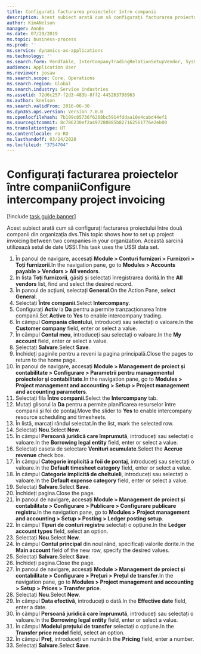 ```yaml
---
title: Configurați facturarea proiectelor între companii
description: Acest subiect arată cum să configurați facturarea proiectului între două companii din organizația dvs.
author: KimANelson
manager: AnnBe
ms.date: 07/29/2019
ms.topic: business-process
ms.prod: ''
ms.service: dynamics-ax-applications
ms.technology: ''
ms.search.form: VendTable, InterCompanyTradingRelationSetupVendor, SysDataAreaSelectLookup, ProjParameters, ProjPosting, ProjTransferPrice
audience: Application User
ms.reviewer: josaw
ms.search.scope: Core, Operations
ms.search.region: Global
ms.search.industry: Service industries
ms.assetid: 72d6c257-f2d3-483b-8ff2-445263796963
ms.author: knelson
ms.search.validFrom: 2016-06-30
ms.dyn365.ops.version: Version 7.0.0
ms.openlocfilehash: 7b199c85736f6268bc5914fddaa10e4cabd44ef1
ms.sourcegitcommit: 8c786230ef2a497280885b827162561776e2eb00
ms.translationtype: HT
ms.contentlocale: ro-RO
ms.lasthandoff: 03/24/2020
ms.locfileid: "3754704"
---
```

# <a name="configure-intercompany-project-invoicing"></a><span data-ttu-id="e7272-103">Configurați facturarea proiectelor între companii</span><span class="sxs-lookup"><span data-stu-id="e7272-103">Configure intercompany project invoicing</span></span>

[!include [task guide banner](../../includes/task-guide-banner.md)]

<span data-ttu-id="e7272-104">Acest subiect arată cum să configurați facturarea proiectului între două companii din organizația dvs.</span><span class="sxs-lookup"><span data-stu-id="e7272-104">This topic shows how to set up project invoicing between two companies in your organization.</span></span> <span data-ttu-id="e7272-105">Această sarcină utilizează setul de date USSI.</span><span class="sxs-lookup"><span data-stu-id="e7272-105">This task uses the USSI data set.</span></span>

1. <span data-ttu-id="e7272-106">În panoul de navigare, accesați **Module > Conturi furnizori > Furnizori > Toți furnizorii**.</span><span class="sxs-lookup"><span data-stu-id="e7272-106">In the navigation pane, go to **Modules > Accounts payable > Vendors > All vendors**.</span></span>
2. <span data-ttu-id="e7272-107">În lista **Toți furnizorii**, găsiți și selectați înregistrarea dorită.</span><span class="sxs-lookup"><span data-stu-id="e7272-107">In the **All vendors** list, find and select the desired record.</span></span>
3. <span data-ttu-id="e7272-108">În panoul de acțiuni, selectați **General**.</span><span class="sxs-lookup"><span data-stu-id="e7272-108">On the Action Pane, select **General**.</span></span>
4. <span data-ttu-id="e7272-109">Selectați **Între companii**.</span><span class="sxs-lookup"><span data-stu-id="e7272-109">Select **Intercompany**.</span></span>
5. <span data-ttu-id="e7272-110">Configurați **Activ** la **Da** pentru a permite tranzacționarea între companii.</span><span class="sxs-lookup"><span data-stu-id="e7272-110">Set **Active** to **Yes** to enable intercompany trading.</span></span>
6. <span data-ttu-id="e7272-111">În câmpul **Compania clientului**, introduceți sau selectați o valoare.</span><span class="sxs-lookup"><span data-stu-id="e7272-111">In the **Customer company** field, enter or select a value.</span></span>
7. <span data-ttu-id="e7272-112">În câmpul **Contul meu**, introduceți sau selectați o valoare.</span><span class="sxs-lookup"><span data-stu-id="e7272-112">In the **My account** field, enter or select a value.</span></span>
8. <span data-ttu-id="e7272-113">Selectați **Salvare**.</span><span class="sxs-lookup"><span data-stu-id="e7272-113">Select **Save**.</span></span>
9. <span data-ttu-id="e7272-114">Închideți paginile pentru a reveni la pagina principală.</span><span class="sxs-lookup"><span data-stu-id="e7272-114">Close the pages to return to the home page.</span></span>
10. <span data-ttu-id="e7272-115">În panoul de navigare, accesați **Module > Management de proiect și contabilitate > Configurare > Parametrii pentru managementul proiectelor și contabilitate**.</span><span class="sxs-lookup"><span data-stu-id="e7272-115">In the navigation pane, go to **Modules > Project management and accounting > Setup > Project management and accounting parameters**.</span></span>
11. <span data-ttu-id="e7272-116">Selectați fila **Între companii**.</span><span class="sxs-lookup"><span data-stu-id="e7272-116">Select the **Intercompany** tab.</span></span>
12. <span data-ttu-id="e7272-117">Mutați glisorul la **Da** pentru a permite planificarea resurselor între companii și foi de pontaj.</span><span class="sxs-lookup"><span data-stu-id="e7272-117">Move the slider to **Yes** to enable intercompany resource scheduling and timesheets.</span></span>
13. <span data-ttu-id="e7272-118">În listă, marcați rândul selectat.</span><span class="sxs-lookup"><span data-stu-id="e7272-118">In the list, mark the selected row.</span></span>
14. <span data-ttu-id="e7272-119">Selectați **Nou**.</span><span class="sxs-lookup"><span data-stu-id="e7272-119">Select **New**.</span></span>
15. <span data-ttu-id="e7272-120">În câmpul **Persoană juridică care împrumută**, introduceți sau selectați o valoare.</span><span class="sxs-lookup"><span data-stu-id="e7272-120">In the **Borrowing legal entity** field, enter or select a value.</span></span>
16. <span data-ttu-id="e7272-121">Selectați caseta de selectare **Venituri acumulate**.</span><span class="sxs-lookup"><span data-stu-id="e7272-121">Select the **Accrue revenue** check box.</span></span>
17. <span data-ttu-id="e7272-122">În câmpul **Categorie implicită a foii de pontaj**, introduceți sau selectați o valoare.</span><span class="sxs-lookup"><span data-stu-id="e7272-122">In the **Default timesheet category** field, enter or select a value.</span></span>
18. <span data-ttu-id="e7272-123">În câmpul **Categorie implicită de cheltuieli**, introduceți sau selectați o valoare.</span><span class="sxs-lookup"><span data-stu-id="e7272-123">In the **Default expense category** field, enter or select a value.</span></span>
19. <span data-ttu-id="e7272-124">Selectați **Salvare**.</span><span class="sxs-lookup"><span data-stu-id="e7272-124">Select **Save**.</span></span>
20. <span data-ttu-id="e7272-125">Închideți pagina.</span><span class="sxs-lookup"><span data-stu-id="e7272-125">Close the page.</span></span>
21. <span data-ttu-id="e7272-126">În panoul de navigare, accesați **Module > Management de proiect și contabilitate > Configurare > Publicare > Configurare publicare registru**.</span><span class="sxs-lookup"><span data-stu-id="e7272-126">In the navigation pane, go to **Modules > Project management and accounting > Setup > Posting > Ledger posting setup**.</span></span>
22. <span data-ttu-id="e7272-127">În câmpul **Tipuri de conturi registru** selectați o opțiune.</span><span class="sxs-lookup"><span data-stu-id="e7272-127">In the **Ledger account types** field, select an option.</span></span>
23. <span data-ttu-id="e7272-128">Selectați **Nou**.</span><span class="sxs-lookup"><span data-stu-id="e7272-128">Select **New**.</span></span>
24. <span data-ttu-id="e7272-129">În câmpul **Contul principal** din noul rând, specificați valorile dorite.</span><span class="sxs-lookup"><span data-stu-id="e7272-129">In the **Main account** field of the new row, specify the desired values.</span></span>
25. <span data-ttu-id="e7272-130">Selectați **Salvare**.</span><span class="sxs-lookup"><span data-stu-id="e7272-130">Select **Save**.</span></span>
26. <span data-ttu-id="e7272-131">Închideți pagina.</span><span class="sxs-lookup"><span data-stu-id="e7272-131">Close the page.</span></span>
27. <span data-ttu-id="e7272-132">În panoul de navigare, accesați **Module > Management de proiect și contabilitate > Configurare > Prețuri > Prețul de transfer**.</span><span class="sxs-lookup"><span data-stu-id="e7272-132">In the navigation pane, go to **Modules > Project management and accounting > Setup > Prices > Transfer price**.</span></span>
28. <span data-ttu-id="e7272-133">Selectați **Nou**.</span><span class="sxs-lookup"><span data-stu-id="e7272-133">Select **New**.</span></span>
29. <span data-ttu-id="e7272-134">În câmpul **Data efectivă**, introduceți o dată.</span><span class="sxs-lookup"><span data-stu-id="e7272-134">In the **Effective date** field, enter a date.</span></span>
30. <span data-ttu-id="e7272-135">În câmpul **Persoană juridică care împrumută**, introduceți sau selectați o valoare.</span><span class="sxs-lookup"><span data-stu-id="e7272-135">In the **Borrowing legal entity** field, enter or select a value.</span></span>
31. <span data-ttu-id="e7272-136">În câmpul **Modelul prețului de transfer** selectați o opțiune.</span><span class="sxs-lookup"><span data-stu-id="e7272-136">In the **Transfer price model** field, select an option.</span></span>
32. <span data-ttu-id="e7272-137">În câmpul **Preț**, introduceți un număr.</span><span class="sxs-lookup"><span data-stu-id="e7272-137">In the **Pricing** field, enter a number.</span></span>
33. <span data-ttu-id="e7272-138">Selectați **Salvare**.</span><span class="sxs-lookup"><span data-stu-id="e7272-138">Select **Save**.</span></span>

